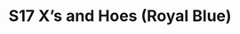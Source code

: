---
title: S17 X’s and Hoes (Royal Blue)
permalink: "/teams/s17-royal-blue"
members:
- Derrick Johnson - Captain
- Kristin Lynch - QB
- Alex Schaps
- Andrew Grafton
- Carlos Pardilla
- Christopher Wooley
- Jarrod Salvestrini
- Kevin Smiffy
- Leah Garofalo
- Mitchell Belhumeur
- Nick Kirkstadt
- Nolan Lazarus
- Rob Casey
teamid: 6705
name: S17 X’s and Hoes
color: Royal Blue
division: ''
---